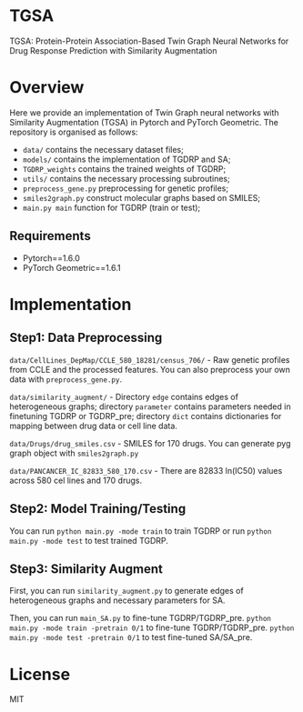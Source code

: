 # TGSA
TGSA: Protein-Protein Association-Based Twin Graph Neural Networks for Drug Response Prediction with Similarity Augmentation

# Overview
Here we provide an implementation of Twin Graph neural networks with Similarity Augmentation (TGSA) in Pytorch and PyTorch Geometric. The repository is organised as follows:

- `data/` contains the necessary dataset files;
- `models/` contains the implementation of TGDRP and SA;
- `TGDRP_weights` contains the trained weights of TGDRP;
- `utils/` contains the necessary processing subroutines;
- `preprocess_gene.py` preprocessing for genetic profiles;
- `smiles2graph.py` construct molecular graphs based on SMILES;
- `main.py main` function for TGDRP (train or test);

## Requirements
- Pytorch==1.6.0
- PyTorch Geometric==1.6.1

# Implementation
## Step1: Data Preprocessing
`data/CellLines_DepMap/CCLE_580_18281/census_706/` - Raw genetic profiles from CCLE and the processed features. You can also preprocess your own data with `preprocess_gene.py`.

`data/similarity_augment/` - Directory `edge` contains edges of heterogeneous graphs; directory `parameter` contains parameters needed in finetuning TGDRP or TGDRP_pre; directory `dict` contains dictionaries for mapping between drug data or cell line data. 

`data/Drugs/drug_smiles.csv` - SMILES for 170 drugs. You can generate pyg graph object with `smiles2graph.py`

`data/PANCANCER_IC_82833_580_170.csv` - There are 82833 ln(IC50) values across 580 cel lines and 170 drugs.

## Step2: Model Training/Testing
You can run `python main.py -mode train` to train TGDRP or run `python main.py -mode test` to test trained TGDRP.

## Step3: Similarity Augment
First, you can run `similarity_augment.py` to generate edges of heterogeneous graphs and necessary parameters for SA.

Then, you can run `main_SA.py` to fine-tune TGDRP/TGDRP_pre.
`python main.py -mode train -pretrain 0/1` to fine-tune TGDRP/TGDRP_pre.
`python main.py -mode test -pretrain 0/1` to test fine-tuned SA/SA_pre.  

# License
MIT